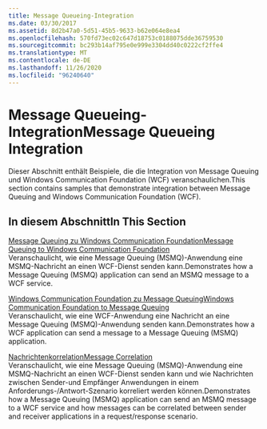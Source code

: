 ```yaml
---
title: Message Queueing-Integration
ms.date: 03/30/2017
ms.assetid: 8d2b47a0-5d51-45b5-9633-b62e064e8ea4
ms.openlocfilehash: 570fd73ec02c647d18753c0188075dde36759530
ms.sourcegitcommit: bc293b14af795e0e999e3304dd40c0222cf2ffe4
ms.translationtype: MT
ms.contentlocale: de-DE
ms.lasthandoff: 11/26/2020
ms.locfileid: "96240640"
---
```

# <a name="message-queueing-integration"></a><span data-ttu-id="506ea-102">Message Queueing-Integration</span><span class="sxs-lookup"><span data-stu-id="506ea-102">Message Queueing Integration</span></span>

<span data-ttu-id="506ea-103">Dieser Abschnitt enthält Beispiele, die die Integration von Message Queuing und Windows Communication Foundation (WCF) veranschaulichen.</span><span class="sxs-lookup"><span data-stu-id="506ea-103">This section contains samples that demonstrate integration between Message Queuing and Windows Communication Foundation (WCF).</span></span>  
  
## <a name="in-this-section"></a><span data-ttu-id="506ea-104">In diesem Abschnitt</span><span class="sxs-lookup"><span data-stu-id="506ea-104">In This Section</span></span>  

 [<span data-ttu-id="506ea-105">Message Queuing zu Windows Communication Foundation</span><span class="sxs-lookup"><span data-stu-id="506ea-105">Message Queuing to Windows Communication Foundation</span></span>](message-queuing-to-wcf.md)  
 <span data-ttu-id="506ea-106">Veranschaulicht, wie eine Message Queuing (MSMQ)-Anwendung eine MSMQ-Nachricht an einen WCF-Dienst senden kann.</span><span class="sxs-lookup"><span data-stu-id="506ea-106">Demonstrates how a Message Queuing (MSMQ) application can send an MSMQ message to a WCF service.</span></span>
  
 [<span data-ttu-id="506ea-107">Windows Communication Foundation zu Message Queuing</span><span class="sxs-lookup"><span data-stu-id="506ea-107">Windows Communication Foundation to Message Queuing</span></span>](wcf-to-message-queuing.md)  
 <span data-ttu-id="506ea-108">Veranschaulicht, wie eine WCF-Anwendung eine Nachricht an eine Message Queuing (MSMQ)-Anwendung senden kann.</span><span class="sxs-lookup"><span data-stu-id="506ea-108">Demonstrates how a WCF application can send a message to a Message Queuing (MSMQ) application.</span></span>  
  
 [<span data-ttu-id="506ea-109">Nachrichtenkorrelation</span><span class="sxs-lookup"><span data-stu-id="506ea-109">Message Correlation</span></span>](message-correlation.md)  
 <span data-ttu-id="506ea-110">Veranschaulicht, wie eine Message Queuing (MSMQ)-Anwendung eine MSMQ-Nachricht an einen WCF-Dienst senden kann und wie Nachrichten zwischen Sender-und Empfänger Anwendungen in einem Anforderungs-/Antwort-Szenario korreliert werden können.</span><span class="sxs-lookup"><span data-stu-id="506ea-110">Demonstrates how a Message Queuing (MSMQ) application can send an MSMQ message to a WCF service and how messages can be correlated between sender and receiver applications in a request/response scenario.</span></span>
